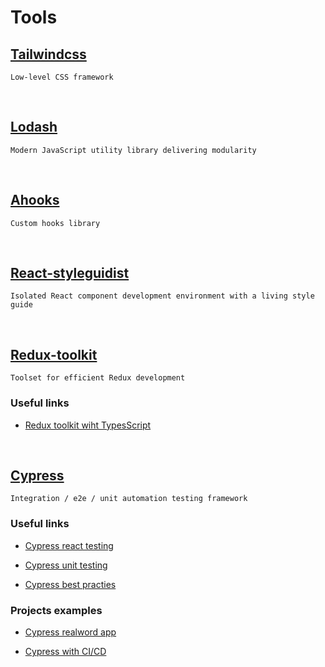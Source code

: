 # Tools

## [Tailwindcss](https://tailwindcss.com/)

```
Low-level CSS framework
```

<br/>

## [Lodash](https://lodash.com/)

```
Modern JavaScript utility library delivering modularity
```

<br/>

## [Ahooks](https://ahooks.js.org/)

```
Custom hooks library
```

<br/>

## [React-styleguidist](https://react-styleguidist.js.org/)

```
Isolated React component development environment with a living style guide
```

<br/>

## [Redux-toolkit](https://redux-toolkit.js.org/)

```
Toolset for efficient Redux development
```

### Useful links

- [Redux toolkit wiht TypesScript](https://www.mattbutton.com/redux-made-easy-with-redux-toolkit-and-typescript/)

<br/>

## [Cypress](https://www.cypress.io/)

```
Integration / e2e / unit automation testing framework
```

### Useful links

- [Cypress react testing](https://blog.sapegin.me/all/react-testing-4-cypress/)

- [Cypress unit testing](https://dev.to/bahmutov/test-react-component-with-cypress-react-unit-test-example-4d99)

- [Cypress best practies](https://docs.cypress.io/examples/examples/tutorials.html#Best-Practices)

### Projects examples

- [Cypress realword app](https://github.com/cypress-io/cypress-realworld-app)

- [Cypress with CI/CD](https://github.com/cypress-io/cypress-example-kitchensink)
